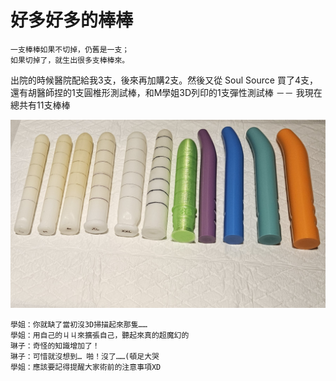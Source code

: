 # 好多好多的棒棒

    一支棒棒如果不切掉，仍舊是一支；
    如果切掉了，就生出很多支棒棒來。

出院的時候醫院配給我3支，後來再加購2支。然後又從 Soul Source 買了4支，還有胡醫師捏的1支圓椎形測試棒，和M學姐3D列印的1支彈性測試棒 －－ 我現在總共有11支棒棒

![棒棒](2024.2.10.jpg)

    學姐：你就缺了當初沒3D掃描起來那隻……
    學姐：用自己的ㄐㄐ來擴張自己，聽起來真的超魔幻的
    琳子：奇怪的知識增加了！
    琳子：可惜就沒想到… 啪！沒了……(頓足大哭
    學姐：應該要記得提醒大家術前的注意事項XD
